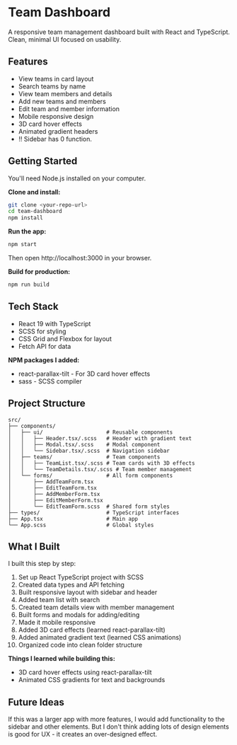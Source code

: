 # Team Dashboard

A responsive team management dashboard built with React and TypeScript. Clean, minimal UI focused on usability.

## Features

- View teams in card layout
- Search teams by name
- View team members and details
- Add new teams and members
- Edit team and member information
- Mobile responsive design
- 3D card hover effects
- Animated gradient headers
- !! Sidebar has 0 function.

## Getting Started

You'll need Node.js installed on your computer.

**Clone and install:**
```bash
git clone <your-repo-url>
cd team-dashboard
npm install
```

**Run the app:**
```bash
npm start
```

Then open http://localhost:3000 in your browser.

**Build for production:**
```bash
npm run build
```

## Tech Stack

- React 19 with TypeScript
- SCSS for styling
- CSS Grid and Flexbox for layout
- Fetch API for data

**NPM packages I added:**
- react-parallax-tilt - For 3D card hover effects
- sass - SCSS compiler

## Project Structure

```
src/
├── components/
│   ├── ui/                    # Reusable components
│   │   ├── Header.tsx/.scss   # Header with gradient text
│   │   ├── Modal.tsx/.scss    # Modal component
│   │   └── Sidebar.tsx/.scss  # Navigation sidebar
│   ├── teams/                 # Team components
│   │   ├── TeamList.tsx/.scss # Team cards with 3D effects
│   │   └── TeamDetails.tsx/.scss # Team member management
│   └── forms/                 # All form components
│       ├── AddTeamForm.tsx
│       ├── EditTeamForm.tsx
│       ├── AddMemberForm.tsx
│       ├── EditMemberForm.tsx
│       └── EditTeamForm.scss  # Shared form styles
├── types/                     # TypeScript interfaces
├── App.tsx                    # Main app
└── App.scss                   # Global styles
```

## What I Built

I built this step by step:

1. Set up React TypeScript project with SCSS
2. Created data types and API fetching
3. Built responsive layout with sidebar and header
4. Added team list with search
5. Created team details view with member management
6. Built forms and modals for adding/editing
7. Made it mobile responsive
8. Added 3D card effects (learned react-parallax-tilt)
9. Added animated gradient text (learned CSS animations)
10. Organized code into clean folder structure

**Things I learned while building this:**
- 3D card hover effects using react-parallax-tilt
- Animated CSS gradients for text and backgrounds

## Future Ideas

If this was a larger app with more features, I would add functionality to the sidebar and other elements. But I don't think adding lots of design elements is good for UX - it creates an over-designed effect.